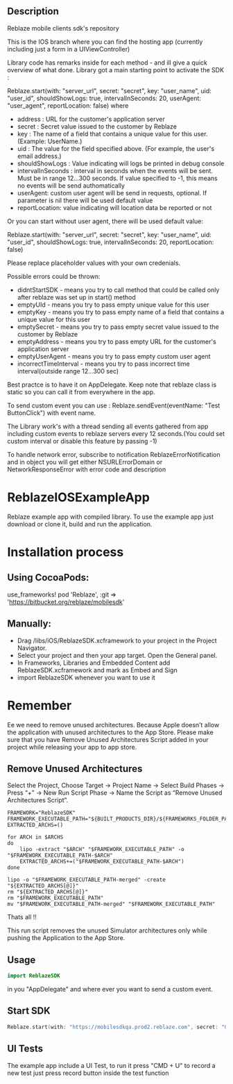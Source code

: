 ## Description 

Reblaze mobile clients sdk's repository

This is the IOS branch where you can find the hosting app (currently including just a form in a UIViewController)

Library code has remarks inside for each method - and ill give a quick overview of what done. Library got a main starting point to activate the SDK :

Reblaze.start(with: "server_url", secret: "secret", key: "user_name", uid: "user_id", shouldShowLogs: true, intervalInSeconds: 20, userAgent: "user_agent", reportLocation: false)
 where
 - address : URL for the customer's application server
 - secret : Secret value issued to the customer by Reblaze
 - key : The name of a field that contains a unique value for this user. (Example: UserName.)
 - uid : The value for the field specified above. (For example, the user's email address.)
 - shouldShowLogs : Value indicating will logs be printed in debug console
 - intervalInSeconds : interval in seconds when the events will be sent. Must be in range 12...300 seconds. If value specified to -1, this means no events will be send authomatically
 - userAgent: custom user agent will be send in requests, optional. If parameter is nil there will be used default value
 - reportLocation: value indicating will location data be reported or not
 
 Or you can start without user agent, there will be used default value:
 
Reblaze.start(with: "server_url", secret: "secret", key: "user_name", uid: "user_id", shouldShowLogs: true, intervalInSeconds: 20, reportLocation: false)
 
 Please replace placeholder values with your own credenials.
 
Possible errors could be thrown:
 - didntStartSDK - means you try to call method that could be called only after reblaze was set up in start() method
 - emptyUId - means you try to pass empty unique value for this user
 - emptyKey - means you try to pass empty name of a field that contains a unique value for this user
 - emptySecret - means you try to pass empty secret value issued to the customer by Reblaze
 - emptyAddress - means you try to pass empty URL for the customer's application server
 - emptyUserAgent - means you try to pass empty custom user agent
 - incorrectTimeInterval - means you try to pass incorrect time interval(outside range 12...300 sec)

Best practce is to have it on AppDelegate. Keep note that reblaze class is static so you can call it from everywhere in the app.

To send custom event you can use :  Reblaze.sendEvent(eventName: "Test ButtonClick") with event name.

The Library work's with a thread sending all events gathered from app including custom events to reblaze servers every 12 seconds.(You could set custom interval or disable this feature by passing -1)

To handle network error, subscribe to notification ReblazeErrorNotification and in object you will get either NSURLErrorDomain or NetworkResponseError with error code and description

# ReblazeIOSExampleApp
Reblaze example app with compiled library.
To use the example app just download or clone it, build and run the application. 

# Installation process

## Using CocoaPods:
  use_frameworks!
  pod 'Reblaze', :git => 'https://bitbucket.org/reblaze/mobilesdk'

## Manually:
* Drag /libs/iOS/ReblazeSDK.xcframework to your project in the Project Navigator.
* Select your project and then your app target. Open the General panel.
* In Frameworks, Libraries and Embedded Content add  ReblazeSDK.xcframework and mark as Embed and Sign
* import ReblazeSDK whenever you want to use it

# Remember
Ee we need to remove unused architectures. 
Because Apple doesn’t allow the application with unused architectures to the App Store.
Please make sure that you have Remove Unused Architectures Script added in your project while releasing your app to app store.

## Remove Unused Architectures
Select the Project, Choose Target → Project Name → Select Build Phases → Press “+” → New Run Script Phase → Name the Script as “Remove Unused Architectures Script”.

```
FRAMEWORK="ReblazeSDK"
FRAMEWORK_EXECUTABLE_PATH="${BUILT_PRODUCTS_DIR}/${FRAMEWORKS_FOLDER_PATH}/$FRAMEWORK.framework/$FRAMEWORK"
EXTRACTED_ARCHS=()

for ARCH in $ARCHS
do
    lipo -extract "$ARCH" "$FRAMEWORK_EXECUTABLE_PATH" -o "$FRAMEWORK_EXECUTABLE_PATH-$ARCH"
    EXTRACTED_ARCHS+=("$FRAMEWORK_EXECUTABLE_PATH-$ARCH")
done

lipo -o "$FRAMEWORK_EXECUTABLE_PATH-merged" -create "${EXTRACTED_ARCHS[@]}"
rm "${EXTRACTED_ARCHS[@]}"
rm "$FRAMEWORK_EXECUTABLE_PATH"
mv "$FRAMEWORK_EXECUTABLE_PATH-merged" "$FRAMEWORK_EXECUTABLE_PATH"
```

Thats all !!

This run script removes the unused Simulator architectures only while pushing the Application to the App Store.

## Usage
```swift
import ReblazeSDK
```
in you "AppDelegate" and where ever you want to send a custom event.

## Start SDK
```swift
Reblaze.start(with: "https://mobilesdkqa.prod2.reblaze.com", secret: "08679d101bb5d41sdj4321b15asdfe4", uid: "test@123.io", shouldShowLogs: true, intervalInSeconds: 20)
```
## UI Tests
The example app include a UI Test, to run it press "CMD + U" 
to record a new test just press record button inside the test function
